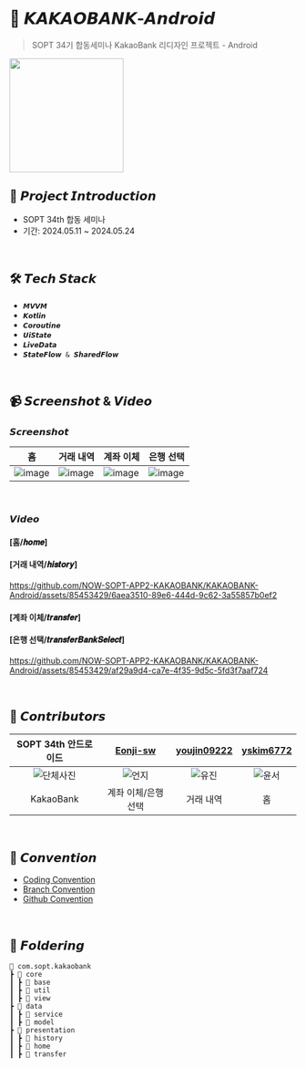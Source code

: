 # 🏦 𝙆𝘼𝙆𝘼𝙊𝘽𝘼𝙉𝙆-𝘼𝙣𝙙𝙧𝙤𝙞𝙙
> SOPT 34기 합동세미나 KakaoBank 리디자인 프로젝트 - Android

<img src="https://github.com/NOW-SOPT-APP2-KAKAOBANK/KAKAOBANK-Android/assets/85453429/2356bafb-191d-4b9f-b999-4a490bc14a98" width="200" height="200"/>
<br>

## 📌 𝙋𝙧𝙤𝙟𝙚𝙘𝙩 𝙄𝙣𝙩𝙧𝙤𝙙𝙪𝙘𝙩𝙞𝙤𝙣
- SOPT 34th 합동 세미나
- 기간: 2024.05.11 ~ 2024.05.24
<br>

## 🛠 𝙏𝙚𝙘𝙝 𝙎𝙩𝙖𝙘𝙠
+ `𝙈𝙑𝙑𝙈`
+ `𝙆𝙤𝙩𝙡𝙞𝙣`
+ `𝘾𝙤𝙧𝙤𝙪𝙩𝙞𝙣𝙚`
+ `𝙐𝙞𝙎𝙩𝙖𝙩𝙚`
+ `𝙇𝙞𝙫𝙚𝘿𝙖𝙩𝙖`
+ `𝙎𝙩𝙖𝙩𝙚𝙁𝙡𝙤𝙬 & 𝙎𝙝𝙖𝙧𝙚𝙙𝙁𝙡𝙤𝙬`
<br>

## 📹 𝙎𝙘𝙧𝙚𝙚𝙣𝙨𝙝𝙤𝙩 & 𝙑𝙞𝙙𝙚𝙤

### 𝙎𝙘𝙧𝙚𝙚𝙣𝙨𝙝𝙤𝙩

| <div align="center">홈</div> | <div align="center">거래 내역</div> | <div align="center">계좌 이체</div> | <div align="center">은행 선택</div> |
|--------|--------|--------|--------|
| ![image]() | ![image](https://github.com/NOW-SOPT-APP2-KAKAOBANK/KAKAOBANK-Android/assets/85453429/41bd71bc-460f-494b-a88e-750d695a659a) | ![image](https://github.com/NOW-SOPT-APP2-KAKAOBANK/KAKAOBANK-Android/assets/85453429/6c321ed7-cf6e-46b8-bd48-633ab5224373) | ![image](https://github.com/NOW-SOPT-APP2-KAKAOBANK/KAKAOBANK-Android/assets/85453429/9bab38d7-1195-4647-8052-b0eaa281cfd6)| 

<br>

### 𝙑𝙞𝙙𝙚𝙤
#### [홈/𝒉𝒐𝒎𝒆]


#### [거래 내역/𝒉𝒊𝒔𝒕𝒐𝒓𝒚]
https://github.com/NOW-SOPT-APP2-KAKAOBANK/KAKAOBANK-Android/assets/85453429/6aea3510-89e6-444d-9c62-3a55857b0ef2

#### [계좌 이체/𝒕𝒓𝒂𝒏𝒔𝒇𝒆𝒓]


#### [은행 선택/𝒕𝒓𝒂𝒏𝒔𝒇𝒆𝒓𝑩𝒂𝒏𝒌𝑺𝒆𝒍𝒆𝒄𝒕]
https://github.com/NOW-SOPT-APP2-KAKAOBANK/KAKAOBANK-Android/assets/85453429/af29a9d4-ca7e-4f35-9d5c-5fd3f7aaf724

<br>

## 💚 𝘾𝙤𝙣𝙩𝙧𝙞𝙗𝙪𝙩𝙤𝙧𝙨

| SOPT 34th 안드로이드 | [Eonji-sw](https://github.com/Eonji-sw) | [youjin09222](https://github.com/youjin09222) | [yskim6772](https://github.com/yskim6772) |
|:------------------------------------:|:------------------------------------:|:-------------------------:|:------------------------------:|
| ![단체사진](https://github.com/NOW-SOPT-APP2-KAKAOBANK/KAKAOBANK-Android/assets/85453429/b66a61af-1fed-4758-ac1a-8ef8dbb41ea0) | ![언지](https://github.com/NOW-SOPT-APP2-KAKAOBANK/KAKAOBANK-Android/assets/85453429/aa0b9b94-3387-4094-af0a-7cc2b7e0b3a3) | ![유진](https://github.com/NOW-SOPT-APP2-KAKAOBANK/KAKAOBANK-Android/assets/85453429/8ea0d6b0-ffbe-400c-93dd-4214a96c9a2d) | ![윤서](https://github.com/NOW-SOPT-APP2-KAKAOBANK/KAKAOBANK-Android/assets/85453429/e5df79d5-ce17-4c10-b030-c222f1441ee0)
| KakaoBank |     계좌 이체/은행 선택     |         거래 내역         |        홈        |

<br>

## 💟 𝘾𝙤𝙣𝙫𝙚𝙣𝙩𝙞𝙤𝙣
+ [Coding Convention](https://www.notion.so/sopt-official/662bb6ffe5a64a68bfadcbc63494cd30?v=df353e12c56a4434a23c12f17614f463&pvs=4)
+ [Branch Convention](https://www.notion.so/sopt-official/Github-Branch-Convention-49b6ef1528484aaea582a90563e4d298?pvs=4)
+ [Github Convention](https://www.notion.so/sopt-official/Github-Commit-Convention-6fd80c049bac4612b3e88095dfd183a7?pvs=4)
<br>

## 📁 𝙁𝙤𝙡𝙙𝙚𝙧𝙞𝙣𝙜
```
📂 com.sopt.kakaobank
┣ 📂 core
┃ ┣ 📂 base
┃ ┣ 📂 util
┃ ┣ 📂 view
┣ 📂 data
┃ ┣ 📂 service
┃ ┣ 📂 model
┣ 📂 presentation
┃ ┣ 📂 history
┃ ┣ 📂 home
┃ ┣ 📂 transfer
```
